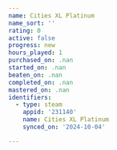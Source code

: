 ```yaml
---
name: Cities XL Platinum
name_sort: ''
rating: 0
active: false
progress: new
hours_played: 1
purchased_on: .nan
started_on: .nan
beaten_on: .nan
completed_on: .nan
mastered_on: .nan
identifiers:
  - type: steam
    appid: '231140'
    name: Cities XL Platinum
    synced_on: '2024-10-04'

---
```

